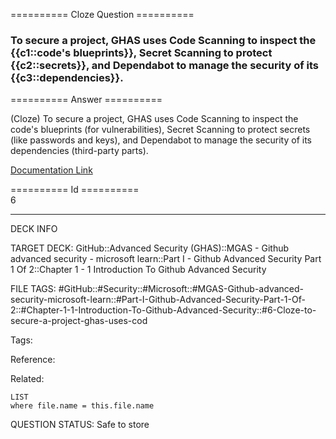 ========== Cloze Question ==========

###  To secure a project, GHAS uses Code Scanning to inspect the {{c1::code's blueprints}}, Secret Scanning to protect {{c2::secrets}}, and Dependabot to manage the security of its {{c3::dependencies}}.  

========== Answer ==========  

(Cloze) To secure a project, GHAS uses Code Scanning to inspect the code's blueprints (for vulnerabilities), Secret Scanning to protect secrets (like passwords and keys), and Dependabot to manage the security of its dependencies (third-party parts).

[Documentation Link](https://learn.microsoft.com/en-us/training/modules/introduction-github-advanced-security/6-summary)

========== Id ==========  
6

---

DECK INFO

TARGET DECK: GitHub::Advanced Security (GHAS)::MGAS - Github advanced security - microsoft learn::Part I - Github Advanced Security Part 1 Of 2::Chapter 1 - 1 Introduction To Github Advanced Security

FILE TAGS: #GitHub::#Security::#Microsoft::#MGAS-Github-advanced-security-microsoft-learn::#Part-I-Github-Advanced-Security-Part-1-Of-2::#Chapter-1-1-Introduction-To-Github-Advanced-Security::#6-Cloze-to-secure-a-project-ghas-uses-cod

Tags:

Reference:

Related:

```dataview
LIST
where file.name = this.file.name
```

QUESTION STATUS: Safe to store
